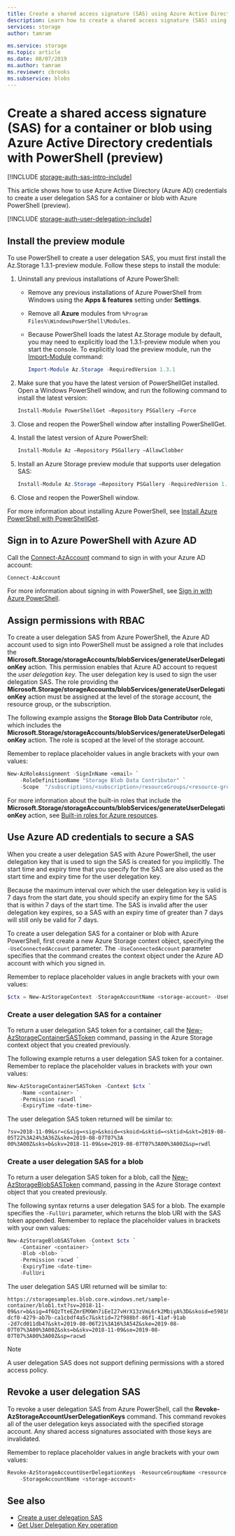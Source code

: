 ```yaml
---
title: Create a shared access signature (SAS) using Azure Active Directory credentials with PowerShell (preview) - Azure Storage
description: Learn how to create a shared access signature (SAS) using Azure Active Directory credentials in Azure Storage using PowerShell.
services: storage
author: tamram

ms.service: storage
ms.topic: article
ms.date: 08/07/2019
ms.author: tamram
ms.reviewer: cbrooks
ms.subservice: blobs
---
```


# Create a shared access signature (SAS) for a container or blob using Azure Active Directory credentials with PowerShell (preview)

[!INCLUDE [storage-auth-sas-intro-include](../../../includes/storage-auth-sas-intro-include.md)]

This article shows how to use Azure Active Directory (Azure AD) credentials to create a user delegation SAS for a container or blob with Azure PowerShell (preview).

[!INCLUDE [storage-auth-user-delegation-include](../../../includes/storage-auth-user-delegation-include.md)]

## Install the preview module

To use PowerShell to create a user delegation SAS, you must first install the Az.Storage 1.3.1-preview module. Follow these steps to install the module:

1. Uninstall any previous installations of Azure PowerShell:

    - Remove any previous installations of Azure PowerShell from Windows using the **Apps & features** setting under **Settings**.
    - Remove all **Azure** modules from `%Program Files%\WindowsPowerShell\Modules`.
    - Because PowerShell loads the latest Az.Storage module by default, you may need to explicitly load the 1.3.1-preview module when you start the console. To explicitly load the preview module, run the [Import-Module](/powershell/module/microsoft.powershell.core/import-module) command:

        ```powershell
        Import-Module Az.Storage -RequiredVersion 1.3.1
        ```

1. Make sure that you have the latest version of PowerShellGet installed. Open a Windows PowerShell window, and run the following command to install the latest version:

    ```powershell
    Install-Module PowerShellGet –Repository PSGallery –Force
    ```

1. Close and reopen the PowerShell window after installing PowerShellGet.

1. Install the latest version of Azure PowerShell:

    ```powershell
    Install-Module Az –Repository PSGallery –AllowClobber
    ```

1. Install an Azure Storage preview module that supports user delegation SAS:

    ```powershell
    Install-Module Az.Storage –Repository PSGallery -RequiredVersion 1.3.1-preview –AllowPrerelease –AllowClobber –Force
    ```

1. Close and reopen the PowerShell window.

For more information about installing Azure PowerShell, see [Install Azure PowerShell with PowerShellGet](/powershell/azure/install-az-ps).

## Sign in to Azure PowerShell with Azure AD

Call the [Connect-AzAccount](/powershell/module/az.accounts/connect-azaccount) command to sign in with your Azure AD account:

```powershell
Connect-AzAccount
```

For more information about signing in with PowerShell, see [Sign in with Azure PowerShell](/powershell/azure/authenticate-azureps).

## Assign permissions with RBAC

To create a user delegation SAS from Azure PowerShell, the Azure AD account used to sign into PowerShell must be assigned a role that includes the **Microsoft.Storage/storageAccounts/blobServices/generateUserDelegationKey** action. This permission enables that Azure AD account to request the *user delegation key*. The user delegation key is used to sign the user delegation SAS. The role providing the **Microsoft.Storage/storageAccounts/blobServices/generateUserDelegationKey** action must be assigned at the level of the storage account, the resource group, or the subscription.

The following example assigns the **Storage Blob Data Contributor** role, which includes the **Microsoft.Storage/storageAccounts/blobServices/generateUserDelegationKey** action. The role is scoped at the level of the storage account.

Remember to replace placeholder values in angle brackets with your own values:

```powershell
New-AzRoleAssignment -SignInName <email> `
    -RoleDefinitionName "Storage Blob Data Contributor" `
    -Scope  "/subscriptions/<subscription>/resourceGroups/<resource-group>/providers/Microsoft.Storage/storageAccounts/<storage-account>"
```

For more information about the built-in roles that include the **Microsoft.Storage/storageAccounts/blobServices/generateUserDelegationKey** action, see [Built-in roles for Azure resources](/role-based-access-control/built-in-roles).

## Use Azure AD credentials to secure a SAS

When you create a user delegation SAS with Azure PowerShell, the user delegation key that is used to sign the SAS is created for you implicitly. The start time and expiry time that you specify for the SAS are also used as the start time and expiry time for the user delegation key. 

Because the maximum interval over which the user delegation key is valid is 7 days from the start date, you should specify an expiry time for the SAS that is within 7 days of the start time. The SAS is invalid after the user delegation key expires, so a SAS with an expiry time of greater than 7 days will still only be valid for 7 days.

To create a user delegation SAS for a container or blob with Azure PowerShell, first create a new Azure Storage context object, specifying the `-UseConnectedAccount` parameter. The `-UseConnectedAccount` parameter specifies that the command creates the context object under the Azure AD account with which you signed in.

Remember to replace placeholder values in angle brackets with your own values:

```powershell
$ctx = New-AzStorageContext -StorageAccountName <storage-account> -UseConnectedAccount
```

### Create a user delegation SAS for a container

To return a user delegation SAS token for a container, call the [New-AzStorageContainerSASToken](/powershell/module/az.storage/new-azstoragecontainersastoken) command, passing in the Azure Storage context object that you created previously.

The following example returns a user delegation SAS token for a container. Remember to replace the placeholder values in brackets with your own values:

```powershell
New-AzStorageContainerSASToken -Context $ctx `
    -Name <container> `
    -Permission racwdl `
    -ExpiryTime <date-time>
```

The user delegation SAS token returned will be similar to:

```
?sv=2018-11-09&sr=c&sig=<sig>&skoid=<skoid>&sktid=<sktid>&skt=2019-08-05T22%3A24%3A36Z&ske=2019-08-07T07%3A
00%3A00Z&sks=b&skv=2018-11-09&se=2019-08-07T07%3A00%3A00Z&sp=rwdl
```

### Create a user delegation SAS for a blob

To return a user delegation SAS token for a blob, call the [New-AzStorageBlobSASToken](/powershell/module/az.storage/new-azstorageblobsastoken) command, passing in the Azure Storage context object that you created previously.

The following syntax returns a user delegation SAS for a blob. The example specifies the `-FullUri` parameter, which returns the blob URI with the SAS token appended. Remember to replace the placeholder values in brackets with your own values:

```powershell
New-AzStorageBlobSASToken -Context $ctx `
    -Container <container> `
    -Blob <blob> `
    -Permission racwd `
    -ExpiryTime <date-time>
    -FullUri
```

The user delegation SAS URI returned will be similar to:

```
https://storagesamples.blob.core.windows.net/sample-container/blob1.txt?sv=2018-11-09&sr=b&sig=4f6QzTteEZmrEMXWn7iEeI27vHrX13zVmL6rk2MbiyA%3D&skoid=e5981635-dcf0-4279-ab7b-ca1cbdf4a5c7&sktid=72f988bf-86f1-41af-91ab
-2d7cd011db47&skt=2019-08-06T21%3A16%3A54Z&ske=2019-08-07T07%3A00%3A00Z&sks=b&skv=2018-11-09&se=2019-08-07T07%3A00%3A00Z&sp=racwd
```

> [!NOTE]
> A user delegation SAS does not support defining permissions with a stored access policy.

## Revoke a user delegation SAS

To revoke a user delegation SAS from Azure PowerShell, call the **Revoke-AzStorageAccountUserDelegationKeys** command. This command revokes all of the user delegation keys associated with the specified storage account. Any shared access signatures associated with those keys are invalidated.

Remember to replace placeholder values in angle brackets with your own values:

```powershell
Revoke-AzStorageAccountUserDelegationKeys -ResourceGroupName <resource-group> `
    -StorageAccountName <storage-account>
```

## See also

- [Create a user delegation SAS](/rest/api/storageservices/create-a-user-delegation-sas)
- [Get User Delegation Key operation](/rest/api/storageservices/get-user-delegation-key)
